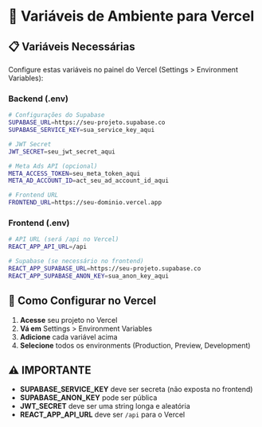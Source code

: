 # 🔧 Variáveis de Ambiente para Vercel

## 📋 **Variáveis Necessárias**

Configure estas variáveis no painel do Vercel (Settings > Environment Variables):

### **Backend (.env)**
```bash
# Configurações do Supabase
SUPABASE_URL=https://seu-projeto.supabase.co
SUPABASE_SERVICE_KEY=sua_service_key_aqui

# JWT Secret
JWT_SECRET=seu_jwt_secret_aqui

# Meta Ads API (opcional)
META_ACCESS_TOKEN=seu_meta_token_aqui
META_AD_ACCOUNT_ID=act_seu_ad_account_id_aqui

# Frontend URL
FRONTEND_URL=https://seu-dominio.vercel.app
```

### **Frontend (.env)**
```bash
# API URL (será /api no Vercel)
REACT_APP_API_URL=/api

# Supabase (se necessário no frontend)
REACT_APP_SUPABASE_URL=https://seu-projeto.supabase.co
REACT_APP_SUPABASE_ANON_KEY=sua_anon_key_aqui
```

## 🎯 **Como Configurar no Vercel**

1. **Acesse** seu projeto no Vercel
2. **Vá em** Settings > Environment Variables
3. **Adicione** cada variável acima
4. **Selecione** todos os environments (Production, Preview, Development)

## ⚠️ **IMPORTANTE**

- **SUPABASE_SERVICE_KEY** deve ser secreta (não exposta no frontend)
- **SUPABASE_ANON_KEY** pode ser pública
- **JWT_SECRET** deve ser uma string longa e aleatória
- **REACT_APP_API_URL** deve ser `/api` para o Vercel 